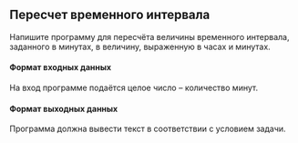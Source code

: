 ## Пересчет временного интервала

Напишите программу для пересчёта величины временного интервала, заданного в минутах, в величину, выраженную в часах и минутах.

#### Формат входных данных
На вход программе подаётся целое число – количество минут.

#### Формат выходных данных
Программа должна вывести текст в соответствии с условием задачи.